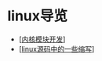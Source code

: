 # linux导览

- [[内核模块开发]]
- [[linux源码中的一些缩写]]

[//begin]: # "Autogenerated link references for markdown compatibility"
[内核模块开发]: 内核模块开发.md "内核模块开发"
[linux源码中的一些缩写]: linux源码中的一些缩写.md "linux 源码中的一些缩写"
[//end]: # "Autogenerated link references"